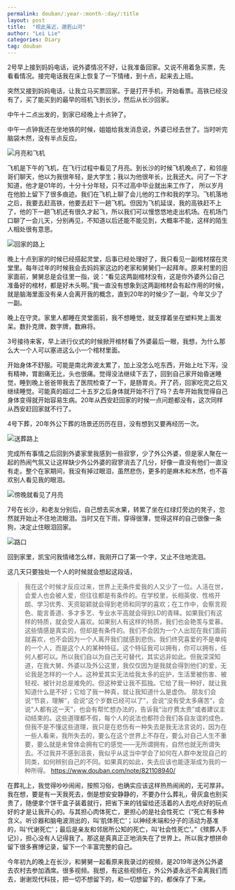 ```yaml
---
permalink: douban/:year-:month-:day/:title
layout: post
title:  "视此虽近，邈若山河"
author: "Lei Lie"
categories: Diary
tag: douban
---
```


2号早上接到妈妈电话，说外婆情况不好，让我准备回家。又说不用着急买票，先看看情况。接完电话我在床上恢复了一下情绪，到十点，起来去上班。

突然又接到妈妈电话，让我立马买票回家。于是打开手机，开始看票。高铁已经没有了，买了能买到的最早的班机飞到长沙，然后从长沙回家。

中午十二点出发的，到家已经晚上十点钟了。

中午一点钟我还在坐地铁的时候，姐姐给我发消息说，外婆已经去世了。当时听完脑袋木然，没有半点反应。

![月亮和飞机](../../images/img-2023-05-09/img1.webp)

飞机是下午的飞机，在飞行过程中看见了月亮。到长沙的时候飞机晚点了，和邻座哥们聊天，他以为我很年轻，是大学生；我以为他很年长，比我还大。问了一下才知道，他才是01年的，十分十分年轻，只不过高中毕业就出来工作了， 所以岁月在他脸上留下了很多痕迹。我们在飞机上聊了会儿他的工作和我的学习。飞机落地之后，我要去赶高铁，他要去赶下一趟飞机。但因为飞机延误，我的高铁赶不上了，他的下一趟飞机还有很久才起飞，所以我们可以慢悠悠地走出机场。在机场门口聊了一会儿天，分别再见，不知道以后还能不能见到，大概率不能，这样的陌生人相处很有意思。

![回家的路上](../../images/img-2023-05-09/img2.webp)

晚上十点到家的时候已经搭起灵堂，后事已经处理好了，我只看见一副棺材摆在灵堂里。每年过年的时候我会去妈妈家这边的老家和舅舅们一起拜年。原来村里的旧家面前，舅舅总是会往里一指，说：“看见这两副棺材没有，这是你外婆外公自己准备好的棺材，都是好木头啊。”我一直没有想象到这两副棺材会有起作用的时候，就是脑海里面没有亲人会离开我的概念，直到20年的时候少了一副，今年又少了一副。

晚上在守灵。家里人都睡在灵堂面前，我不想睡觉，就支撑着坐在塑料凳上面发呆。数扑克牌，数字牌，数麻将。

3号接待来客，早上进行仪式的时候掀开棺材看了外婆最后一眼，我想，为什么那么大一个人可以塞进这么小一个棺材里面。

开始身体不舒服。可能是南北奔波太累了，加上没怎么吃东西，开始上吐下泻，没有精神，胃剧痛无比，头也很痛。觉得没法继续下去了，回到自己家开始昏迷睡觉，睡到晚上爸爸带我去了医院检查了一下，是肠胃炎。开了药，回家吃完之后又继续睡觉。可能真的超过二十五岁之后身体就开始不行了吗？去年开始我觉得自己身体变得就开始容易生病。20年从西安赶回家的时候一点问题都没有，这次同样从西安赶回家就不行了。

4号下葬，20年外公下葬的场景还历历在目，没有想到又要再经历一次。

![送葬路上](../../images/img-2023-05-09/img3.webp)

完成所有事情之后回到外婆家里我感到一些寂寥，少了外公外婆，但是家人聚在一起的热闹气氛又让这样缺少外公外婆的寂寥消去了几分，好像一直没有他们一直没有走。整个在家期间，我没有掉过眼泪，虽然悲伤，更多的是麻木和木然，也不喜欢别人看见我的眼泪。

![傍晚就看见了月亮](../../images/img-2023-05-09/img4.webp)

7号在长沙，和老友分别后，自己想去买水果，转累了坐在红绿灯旁边的凳子，忽然就开始止不住地流眼泪。当时又在下雨，穿得很薄，觉得这样的自己很像一条狗，决定止住眼泪回家。

![路口](../../images/img-2023-05-09/img5.webp)

回到家里，凯宝问我情绪怎么样，我刚开口了第一个字，又止不住地流泪。

这几天只要独处一个人的时候就会想起这段话，

> 我在这个时候才反应过来，世界上无条件爱我的人又少了一位。人活在世，会爱人也会被人爱，但往往都是有条件的。在学校里，长相英俊、性格开朗、学习优秀、天资聪颖就会得到老师和同学的喜欢；在工作中，会察言观色、能言善道、多才多艺、专业水平高就会得到LD的青睐。如果我们有这样的特质，就会受人喜欢。如果别人有这样的特质，我们也会艳羡与爱慕。这些情感是真实的，但却是有条件的。我们不会因为一个人出现在我们面前就喜欢，也不会因为一个人离开我们就感到悲伤。我们终究喜爱的不是单纯的一个人，而是这个人的某种特征。这个特征我可以拥有，你可以拥有，任何人都可以。所以我们自以为自己无可替代，其实远非如此。但我深深知道，在我大舅、外婆以及外公这里，我仅仅因为是我就会得到他们的爱，无论我是怎样的一个人。这种爱其实无法给我太多的庇护，生活里被伤害、被轻视、被针对总是难免的。但这种爱让我不孤独。它给了我一种好，就让我知道什么是不好；它给了我一种真，就让我知道什么是虚伪。
> 朋友们会说“节哀，理解”，会说“这个岁数已经可以了”，会说“没有受太多痛苦”，会说“人都有这一天”，也会有帮忙想办法的，告诉我“治疗费太贵”或者建议主动结束的。这些道理都不假，每个人的说法也都符合我们各自友谊的成色，但我不是不懂这些道理，我只是在悲伤有一种失去是我无法言说的，因为在一些人看来，我所失去的，要么在这个世界上不存在，要么对自己人生不重要，要么就是未曾体会拥有它的感觉——无所谓拥有，自然也就无所谓失去。不过我并不感到沮丧，我似乎从这当中学会了如何在人群中发现自己的同类，如何辨别自己的不同。如果真的如此，失去应该也能逐渐成为我的一种所得。
> https://www.douban.com/note/821108940/

在葬礼上，我觉得吵吵闹闹，按照习俗，也确实应该这样热热闹闹的，无可厚非。我在想，要是有一天我死去，倒是想安安静静的，不要办什么葬礼，骨灰盒也别买贵了，随便拿个饼干盒子装着就行，把省下来的钱留给还活着的人去吃点好的玩点好的才是让我开心的。与其担心肉体死亡，更担心的是社会性死亡（“死亡有多种含义。听诊器和脑电波测出的，叫‘肌体死亡’；以神经末端和分子的活动为基准的，叫‘代谢死亡’；最后是亲友和邻居所公知的死亡，叫‘社会性死亡’。”《殡葬人手记》），担心没有人记得我了。那这是真真正正地消失在了世界上。所以我才想拼命留下很多赛博记录，留下一个丰富完整的自己。

今年初九的晚上在长沙，和舅舅一起看原来我录过的视频，是2019年送外公外婆去农村去参加酒席。很多视频。我想，有这些视频在，外公外婆永远不会离我们而去，谢谢现代科技，把一切不想留下的，和一切想留下的，都保存了下来。
